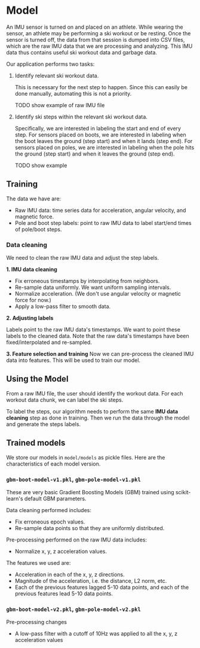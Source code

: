 # Model

An IMU sensor is turned on and placed on an athlete. While wearing the sensor, an athlete may be performing a ski workout or be resting. Once the sensor is turned off, the data from that session is dumped into CSV files, which are the raw IMU data that we are processing and analyzing. This IMU data thus contains useful ski workout data and garbage data.

Our application performs two tasks:
1. Identify relevant ski workout data.

    This is necessary for the next step to happen. Since this can easily be done manually, automating this is not a priority.

    TODO show example of raw IMU file

2. Identify ski steps within the relevant ski workout data.

    Specifically, we are interested in labeling the start and end of every step. For sensors placed on boots, we are interested in labeling when the boot leaves the ground (step start) and when it lands (step end). For sensors placed on poles, we are interested in labeling when the pole hits the ground (step start) and when it leaves the ground (step end).

    TODO show example

## Training
The data we have are:
* Raw IMU data: time series data for acceleration, angular velocity, and magnetic force.
* Pole and boot step labels: point to raw IMU data to label start/end times of pole/boot steps.

### Data cleaning
We need to clean the raw IMU data and adjust the step labels.

**1. IMU data cleaning**
* Fix erroneous timestamps by interpolating from neighbors.
* Re-sample data uniformly. We want uniform sampling intervals.
* Normalize acceleration. (We don't use angular velocity or magnetic force for now.)
* Apply a low-pass filter to smooth data.

**2. Adjusting labels**

Labels point to the raw IMU data's timestamps. We want to point these labels to the cleaned data. Note that the raw data's timestamps have been fixed/interpolated and re-sampled.

**3. Feature selection and training**
Now we can pre-process the cleaned IMU data into features. This will be used to train our model.

## Using the Model
From a raw IMU file, the user should identify the workout data. For each workout data chunk, we can label the ski steps.

To label the steps, our algorithm needs to perform the same **IMU data cleaning** step as done in training. Then we run the data through the model and generate the steps labels.

## Trained models
We store our models in ```model/models``` as pickle files. Here are the characteristics of each model version.

### ```gbm-boot-model-v1.pkl```, ```gbm-pole-model-v1.pkl```

These are very basic Gradient Boosting Models (GBM) trained using scikit-learn's default GBM parameters.

Data cleaning performed includes:
* Fix erroneous epoch values.
* Re-sample data points so that they are uniformly distributed.

Pre-processing performed on the raw IMU data includes:
* Normalize x, y, z acceleration values.

The features we used are:
* Acceleration in each of the x, y, z directions.
* Magnitude of the acceleration, i.e. the distance, L2 norm, etc.
* Each of the previous features lagged 5-10 data points, and each of the previous features lead 5-10 data points.

### ```gbm-boot-model-v2.pkl```, ```gbm-pole-model-v2.pkl```

Pre-processing changes
* A low-pass filter with a cutoff of 10Hz was applied to all the x, y, z acceleration values
